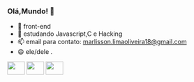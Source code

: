 ### Olá,Mundo! 🚀

- 🔭 front-end
- 🌱 estudando Javascript,C e Hacking
- 📫 email para contato: marlisson.limaoliveira18@gmail.com
- 😄 ele/dele
.















<img height="30" width="40" src="https://cdn.jsdelivr.net/gh/devicons/devicon/icons/python/python-original.svg" /> <img height="30" width="40" src="https://cdn.jsdelivr.net/gh/devicons/devicon/icons/javascript/javascript-original.svg" /> <img height="30" width="40" src="https://cdn.jsdelivr.net/gh/devicons/devicon/icons/c/c-original.svg" />
            
          

          
